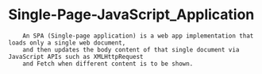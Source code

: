 # Single-Page-JavaScript_Application
        An SPA (Single-page application) is a web app implementation that loads only a single web document, 
        and then updates the body content of that single document via JavaScript APIs such as XMLHttpRequest 
        and Fetch when different content is to be shown.
